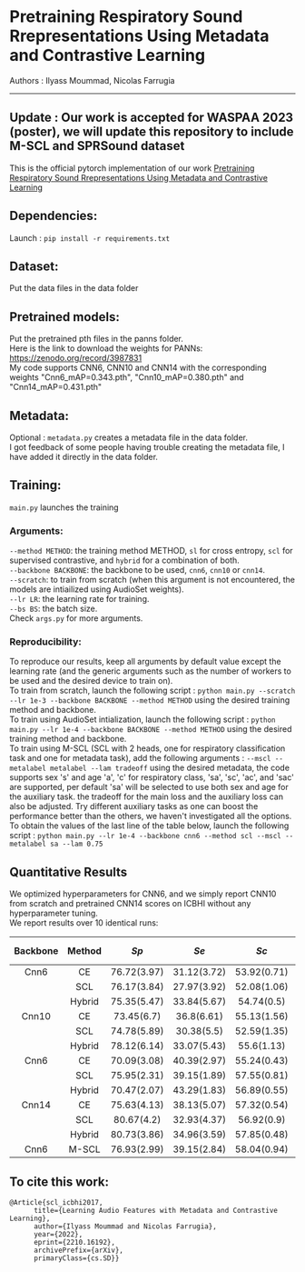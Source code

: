 # Pretraining Respiratory Sound Rrepresentations Using Metadata and Contrastive Learning
Authors : Ilyass Moummad, Nicolas Farrugia

-----
Update : Our work is accepted for WASPAA 2023 (poster), we will update this repository to include M-SCL and SPRSound dataset
-----

This is the official pytorch implementation of our work [Pretraining Respiratory Sound Rrepresentations Using Metadata and Contrastive Learning](https://arxiv.org/abs/2210.16192)

## Dependencies:
Launch : ```pip install -r requirements.txt```

## Dataset:
Put the data files in the data folder

## Pretrained models:
Put the pretrained pth files in the panns folder. \
Here is the link to download the weights for PANNs: https://zenodo.org/record/3987831 \
My code supports CNN6, CNN10 and CNN14 with the corresponding weights "Cnn6_mAP=0.343.pth", "Cnn10_mAP=0.380.pth" and "Cnn14_mAP=0.431.pth"

## Metadata:
Optional : ```metadata.py``` creates a metadata file in the data folder. \
I got feedback of some people having trouble creating the metadata file, I have added it directly in the data folder.

## Training:
```main.py``` launches the training
### Arguments:
```--method METHOD```: the training method METHOD, ``sl`` for cross entropy, ``scl`` for supervised contrastive, and ``hybrid`` for a combination of both. \
```--backbone BACKBONE```: the backbone to be used, ``cnn6``, ``cnn10`` or ``cnn14``. \
```--scratch```: to train from scratch (when this argument is not encountered, the models are intiailized using AudioSet weights). \
```--lr LR```: the learning rate for training. \
```--bs BS```: the batch size. \
Check ```args.py``` for more arguments.
### Reproducibility:
To reproduce our results, keep all arguments by default value except the learning rate (and the generic arguments such as the number of workers to be used and the desired device to train on). \
To train from scratch, launch the following script : ```python main.py --scratch --lr 1e-3 --backbone BACKBONE --method METHOD``` using the desired training method and backbone. \
To train using AudioSet intialization, launch the following script : ```python main.py --lr 1e-4 --backbone BACKBONE --method METHOD``` using the desired training method and backbone. \
To train using M-SCL (SCL with 2 heads, one for respiratory classification task and one for metadata task), add the following arguments : ```--mscl --metalabel metalabel --lam tradeoff``` using the desired metadata, the code supports sex 's' and age 'a', 'c' for respiratory class, 'sa', 'sc', 'ac', and 'sac' are supported, per default 'sa' will be selected to use both sex and age for the auxiliary task. the tradeoff for the main loss and the auxiliary loss can also be adjusted. 
Try different auxiliary tasks as one can boost the performance better than the others, we haven't investigated all the options. To obtain the values of the last line of the table below, launch the following script : ```python main.py --lr 1e-4 --backbone cnn6 --method scl --mscl --metalabel sa --lam 0.75```

## Quantitative Results
We optimized hyperparameters for CNN6, and we simply report CNN10 from scratch and pretrained CNN14 scores on ICBHI without any hyperparameter tuning. \
We report results over 10 identical runs:

| Backbone | Method |     _Sp_    |     _Se_    |     _Sc_    | # of Params | Ext. Dataset |
|:--------:|:------:|:-----------:|:-----------:|:-----------:|:-----------:|:------------:|
|   Cnn6   |   CE   | 76.72(3.97) | 31.12(3.72) | 53.92(0.71) |     4.3     |       -      |
|          |   SCL  | 76.17(3.84) | 27.97(3.92) | 52.08(1.06) |             |              |
|          | Hybrid | 75.35(5.47) | 33.84(5.67) |  54.74(0.5) |             |              |
|   Cnn10  |   CE   |  73.45(6.7) |  36.8(6.61) | 55.13(1.56) |     4.8     |       -      |
|          |   SCL  | 74.78(5.89) |  30.38(5.5) | 52.59(1.35) |             |              |
|          | Hybrid | 78.12(6.14) | 33.07(5.43) |  55.6(1.13) |             |              |
|   Cnn6   |   CE   | 70.09(3.08) | 40.39(2.97) | 55.24(0.43) |     4.3     |   AudioSet   |
|          |   SCL  | 75.95(2.31) | 39.15(1.89) | 57.55(0.81) |             |              |
|          | Hybrid | 70.47(2.07) | 43.29(1.83) | 56.89(0.55) |             |              |
|   Cnn14  |   CE   | 75.63(4.13) | 38.13(5.07) | 57.32(0.54) |     75.4    |   AudioSet   |
|          |   SCL  |  80.67(4.2) | 32.93(4.37) |  56.92(0.9) |             |              |
|          | Hybrid | 80.73(3.86) | 34.96(3.59) | 57.85(0.48) |             |              |
|   Cnn6   |  M-SCL | 76.93(2.99) | 39.15(2.84) | 58.04(0.94) |     4.3     |   AudioSet   |

## To cite this work:
```
@Article{scl_icbhi2017,
      title={Learning Audio Features with Metadata and Contrastive Learning}, 
      author={Ilyass Moummad and Nicolas Farrugia},
      year={2022},
      eprint={2210.16192},
      archivePrefix={arXiv},
      primaryClass={cs.SD}}
```
